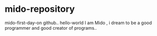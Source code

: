 # mido-repository
mido-first-day-on github.. hello-world
I am Mido , i dream to be a good programmer and good creator of programs..
